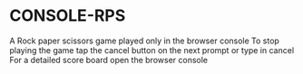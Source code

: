 # CONSOLE-RPS

A Rock paper scissors game played only in the browser console
To stop playing the game tap the cancel button on the next prompt or type in cancel
For a detailed score board open the browser console
